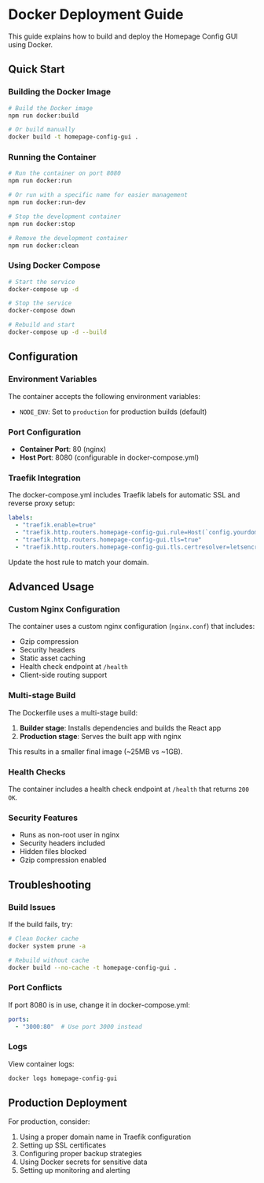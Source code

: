 # Docker Deployment Guide

This guide explains how to build and deploy the Homepage Config GUI using Docker.

## Quick Start

### Building the Docker Image

```bash
# Build the Docker image
npm run docker:build

# Or build manually
docker build -t homepage-config-gui .
```

### Running the Container

```bash
# Run the container on port 8080
npm run docker:run

# Or run with a specific name for easier management
npm run docker:run-dev

# Stop the development container
npm run docker:stop

# Remove the development container
npm run docker:clean
```

### Using Docker Compose

```bash
# Start the service
docker-compose up -d

# Stop the service
docker-compose down

# Rebuild and start
docker-compose up -d --build
```

## Configuration

### Environment Variables

The container accepts the following environment variables:

- `NODE_ENV`: Set to `production` for production builds (default)

### Port Configuration

- **Container Port**: 80 (nginx)
- **Host Port**: 8080 (configurable in docker-compose.yml)

### Traefik Integration

The docker-compose.yml includes Traefik labels for automatic SSL and reverse proxy setup:

```yaml
labels:
  - "traefik.enable=true"
  - "traefik.http.routers.homepage-config-gui.rule=Host(`config.yourdomain.com`)"
  - "traefik.http.routers.homepage-config-gui.tls=true"
  - "traefik.http.routers.homepage-config-gui.tls.certresolver=letsencrypt"
```

Update the host rule to match your domain.

## Advanced Usage

### Custom Nginx Configuration

The container uses a custom nginx configuration (`nginx.conf`) that includes:

- Gzip compression
- Security headers
- Static asset caching
- Health check endpoint at `/health`
- Client-side routing support

### Multi-stage Build

The Dockerfile uses a multi-stage build:

1. **Builder stage**: Installs dependencies and builds the React app
2. **Production stage**: Serves the built app with nginx

This results in a smaller final image (~25MB vs ~1GB).

### Health Checks

The container includes a health check endpoint at `/health` that returns `200 OK`.

### Security Features

- Runs as non-root user in nginx
- Security headers included
- Hidden files blocked
- Gzip compression enabled

## Troubleshooting

### Build Issues

If the build fails, try:

```bash
# Clean Docker cache
docker system prune -a

# Rebuild without cache
docker build --no-cache -t homepage-config-gui .
```

### Port Conflicts

If port 8080 is in use, change it in docker-compose.yml:

```yaml
ports:
  - "3000:80"  # Use port 3000 instead
```

### Logs

View container logs:

```bash
docker logs homepage-config-gui
```

## Production Deployment

For production, consider:

1. Using a proper domain name in Traefik configuration
2. Setting up SSL certificates
3. Configuring proper backup strategies
4. Using Docker secrets for sensitive data
5. Setting up monitoring and alerting